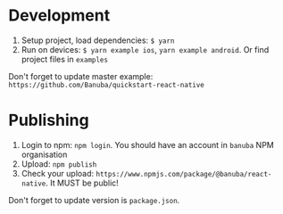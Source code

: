 # Development
1. Setup project, load dependencies: `$ yarn`
2. Run on devices: `$ yarn example ios`, `yarn example android`. Or find project files in `examples`

Don't forget to update master example: `https://github.com/Banuba/quickstart-react-native`

# Publishing

1. Login to npm: `npm login`. You should have an account in `banuba` NPM organisation
2. Upload: `npm publish`
3. Check your upload: `https://www.npmjs.com/package/@banuba/react-native`. It MUST be public! 

Don't forget to update version is `package.json`.
